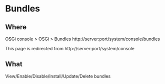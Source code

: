 # Bundles

## Where

OSGi console > OSGi > Bundles
http://server:port/system/console/bundles

This page is redirected from
http://server:port/system/console

## What

View/Enable/Disable/Install/Update/Delete bundles


